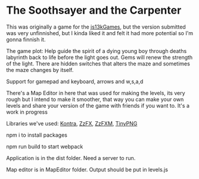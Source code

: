 # The Soothsayer and the Carpenter

This was originally a game for the [js13kGames](https://js13kgames.com/), but the version submitted was very unfinnished, 
but I kinda liked it and felt it had more potential so I'm gonna finnish it. 

The game plot:
Help guide the spirit of a dying young boy through deaths labyrinth back to life before the light goes out. 
Gems will renew the strength of the light. There are hidden switches that alters the maze and sometimes the maze changes by itself.

Support for gamepad and keyboard, arrows and w,s,a,d

There's a Map Editor in here that was used for making the levels, its very rough but I intend to make it smoother, that way you can make your own levels and share your version of the game with friends if you want to. It's a work in progress

Libraries we've used:
[Kontra](https://github.com/straker/kontra),
[ZzFX](https://github.com/KilledByAPixel/ZzFX),
[ZzFXM](https://github.com/KilledByAPixel/ZzFXM),
[TinyPNG](https://tinypng.com/)

npm i to install packages

npm run build to start webpack

Application is in the dist folder. Need a server to run.

Map editor is in MapEditor folder. Output should be put in levels.js


